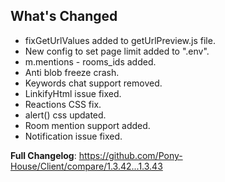 ## What's Changed

- fixGetUrlValues added to getUrlPreview.js file.
- New config to set page limit added to ".env".
- m.mentions - rooms_ids added.
- Anti blob freeze crash.
- Keywords chat support removed.
- LinkifyHtml issue fixed.
- Reactions CSS fix.
- alert() css updated.
- Room mention support added.
- Notification issue fixed.

**Full Changelog**: https://github.com/Pony-House/Client/compare/1.3.42...1.3.43

